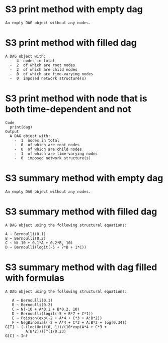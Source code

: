 # S3 print method with empty dag

    An empty DAG object without any nodes.

# S3 print method with filled dag

    A DAG object with:
      -  4  nodes in total
      -  2  of which are root nodes
      -  2  of which are child nodes
      -  0  of which are time-varying nodes
      -  0  imposed network structure(s)

# S3 print method with node that is both time-dependent and not

    Code
      print(dag)
    Output
      A DAG object with:
        -  1  nodes in total
        -  0  of which are root nodes
        -  0  of which are child nodes
        -  1  of which are time-varying nodes
        -  0  imposed network structure(s)

# S3 summary method with empty dag

    An empty DAG object without any nodes.

# S3 summary method with filled dag

    A DAG object using the following structural equations:
    
    A ~ Bernoulli(0.1)
    B ~ Bernoulli(0.2)
    C ~ N(-10 + 0.1*A + 0.2*B, 10)
    D ~ Bernoulli(logit(-5 + 7*B + 1*C))

# S3 summary method with dag filled with formulas

    A DAG object using the following structural equations:
    
       A ~ Bernoulli(0.1)
       B ~ Bernoulli(0.2)
       C ~ N(-10 + A*0.1 + B*0.2, 10)
       D ~ Bernoulli(logit(-5 + B*7 + C*1))
       E ~ Poisson(exp(-2 + A*4 + C*3 + A:B*2))
       F ~ NegBinomial(-2 + A*4 + C*3 + A:B*2 + log(0.34))
    G[T] ~ (-(log(Unif(0, 1))/(10*exp(A*4 + C*3 +
             A:B*2))))^(1/0.23)
    G[C] ~ Inf

